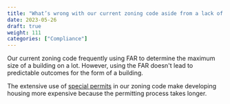 ```yaml
---
title: "What’s wrong with our current zoning code aside from a lack of compliance with MBTA-CA?"
date: 2023-05-26
draft: true
weight: 111
categories: ["Compliance"]
---
```

Our current zoning code frequently using FAR to determine the maximum size of a building on a lot. However, using the FAR doesn't lead to predictable outcomes for the form of a building. 

The extensive use of [special permits](/posts/special-permit) in our zoning code make developing housing more expensive because the permitting process takes longer.